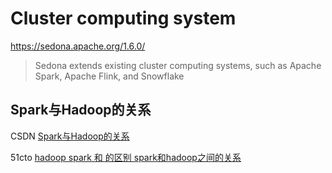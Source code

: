 # Cluster computing system

https://sedona.apache.org/1.6.0/

> Sedona extends existing cluster computing systems, such as Apache Spark, Apache Flink, and Snowflake

## Spark与Hadoop的关系

CSDN [Spark与Hadoop的关系](https://blog.csdn.net/xs1997/article/details/105270684)

51cto [hadoop spark 和 的区别 spark和hadoop之间的关系](https://blog.51cto.com/u_16099337/6698162)